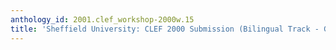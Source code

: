 ```yaml
---
anthology_id: 2001.clef_workshop-2000w.15
title: 'Sheffield University: CLEF 2000 Submission (Bilingual Track - German to English)'
---
```

